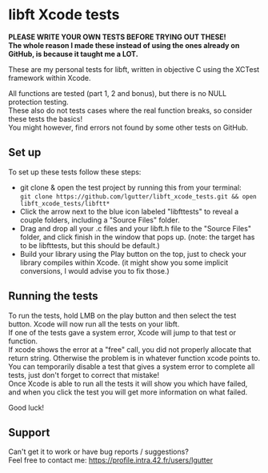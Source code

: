 # libft Xcode tests

**PLEASE WRITE YOUR OWN TESTS BEFORE TRYING OUT THESE!\
The whole reason I made these instead of using the ones already on GitHub, is because it taught me a LOT.**

These are my personal tests for libft, written in objective C using the XCTest framework within Xcode.

All functions are tested (part 1, 2 and bonus), but there is no NULL protection testing.\
These also do not tests cases where the real function breaks, so consider these tests the basics!\
You might however, find errors not found by some other tests on GitHub.

## Set up

To set up these tests follow these steps:

- git clone & open the test project by running this from your terminal:\
```git clone https://github.com/lgutter/libft_xcode_tests.git && open libft_xcode_tests/libftt*```
- Click the arrow next to the blue icon labeled "libfttests" to reveal a couple folders, including a "Source Files" folder.
- Drag and drop all your .c files and your libft.h file to the "Source Files" folder, and click finish in the window that pops up. (note: the target has to be libfttests, but this should be default.)
- Build your library using the Play button on the top, just to check your library compiles within Xcode. (it might show you some implicit conversions, I would advise you to fix those.)

## Running the tests

To run the tests, hold LMB on the play button and then select the test button. Xcode will now run all the tests on your libft.\
If one of the tests gave a system error, Xcode will jump to that test or function.\
If xcode shows the error at a "free" call, you did not properly allocate that return string. Otherwise the problem is in whatever function xcode points to.\
You can temporarily disable a test that gives a system error to complete all tests, just don't forget to correct that mistake!\
Once Xcode is able to run all the tests it will show you which have failed, and when you click the test you will get more information on what failed.

Good luck!

## Support

Can't get it to work or have bug reports / suggestions?\
Feel free to contact me: https://profile.intra.42.fr/users/lgutter